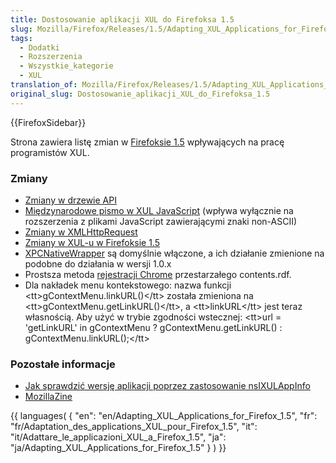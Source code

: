 ```yaml
---
title: Dostosowanie aplikacji XUL do Firefoksa 1.5
slug: Mozilla/Firefox/Releases/1.5/Adapting_XUL_Applications_for_Firefox_1.5
tags:
  - Dodatki
  - Rozszerzenia
  - Wszystkie_kategorie
  - XUL
translation_of: Mozilla/Firefox/Releases/1.5/Adapting_XUL_Applications_for_Firefox_1.5
original_slug: Dostosowanie_aplikacji_XUL_do_Firefoksa_1.5
---
```

{{FirefoxSidebar}}

Strona zawiera listę zmian w [Firefoksie 1.5](pl/Firefox_1.5) wpływających na pracę programistów XUL.

### Zmiany

- [Zmiany w drzewie API](pl/Zmiany_w_drzewie_API)
- [Międzynarodowe pismo w XUL JavaScript](pl/Mi%c4%99dzynarodowe_pismo_w_XUL_JavaScript) (wpływa wyłącznie na rozszerzenia z plikami JavaScript zawierającymi znaki non-ASCII)
- [Zmiany w XMLHttpRequest](pl/Zmiany_XMLHttpRequest_dla_Gecko_1.8)
- [Zmiany w XUL-u w Firefoksie 1.5](pl/Zmiany_w_XUL-u_w_Firefoksie_1.5)
- [XPCNativeWrapper](pl/XPCNativeWrapper) są domyślnie włączone, a ich działanie zmienione na podobne do działania w wersji 1.0.x
- Prostsza metoda [rejestracji Chrome](pl/Rejestracja_Chrome) przestarzałego contents.rdf.
- Dla nakładek menu kontekstowego: nazwa funkcji \<tt>gContextMenu.linkURL()\</tt> została zmieniona na \<tt>gContextMenu.getLinkURL()\</tt>, a \<tt>linkURL\</tt> jest teraz własnością. Aby użyć w trybie zgodności wstecznej:
  \<tt>url = 'getLinkURL' in gContextMenu ? gContextMenu.getLinkURL() : gContextMenu.linkURL();\</tt>

### Pozostałe informacje

- [Jak sprawdzić wersję aplikacji poprzez zastosowanie nsIXULAppInfo](pl/Zastosowanie_nsIXULAppInfo)
- [MozillaZine](http://kb.mozillazine.org/Dev_:_Extensions_:_Cross-Version_Compatibility_Techniques)

{{ languages( { "en": "en/Adapting_XUL_Applications_for_Firefox\_1.5", "fr": "fr/Adaptation_des_applications_XUL_pour_Firefox\_1.5", "it": "it/Adattare_le_applicazioni_XUL_a_Firefox\_1.5", "ja": "ja/Adapting_XUL_Applications_for_Firefox\_1.5" } ) }}
